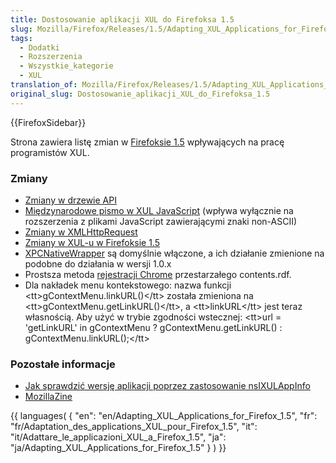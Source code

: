 ```yaml
---
title: Dostosowanie aplikacji XUL do Firefoksa 1.5
slug: Mozilla/Firefox/Releases/1.5/Adapting_XUL_Applications_for_Firefox_1.5
tags:
  - Dodatki
  - Rozszerzenia
  - Wszystkie_kategorie
  - XUL
translation_of: Mozilla/Firefox/Releases/1.5/Adapting_XUL_Applications_for_Firefox_1.5
original_slug: Dostosowanie_aplikacji_XUL_do_Firefoksa_1.5
---
```

{{FirefoxSidebar}}

Strona zawiera listę zmian w [Firefoksie 1.5](pl/Firefox_1.5) wpływających na pracę programistów XUL.

### Zmiany

- [Zmiany w drzewie API](pl/Zmiany_w_drzewie_API)
- [Międzynarodowe pismo w XUL JavaScript](pl/Mi%c4%99dzynarodowe_pismo_w_XUL_JavaScript) (wpływa wyłącznie na rozszerzenia z plikami JavaScript zawierającymi znaki non-ASCII)
- [Zmiany w XMLHttpRequest](pl/Zmiany_XMLHttpRequest_dla_Gecko_1.8)
- [Zmiany w XUL-u w Firefoksie 1.5](pl/Zmiany_w_XUL-u_w_Firefoksie_1.5)
- [XPCNativeWrapper](pl/XPCNativeWrapper) są domyślnie włączone, a ich działanie zmienione na podobne do działania w wersji 1.0.x
- Prostsza metoda [rejestracji Chrome](pl/Rejestracja_Chrome) przestarzałego contents.rdf.
- Dla nakładek menu kontekstowego: nazwa funkcji \<tt>gContextMenu.linkURL()\</tt> została zmieniona na \<tt>gContextMenu.getLinkURL()\</tt>, a \<tt>linkURL\</tt> jest teraz własnością. Aby użyć w trybie zgodności wstecznej:
  \<tt>url = 'getLinkURL' in gContextMenu ? gContextMenu.getLinkURL() : gContextMenu.linkURL();\</tt>

### Pozostałe informacje

- [Jak sprawdzić wersję aplikacji poprzez zastosowanie nsIXULAppInfo](pl/Zastosowanie_nsIXULAppInfo)
- [MozillaZine](http://kb.mozillazine.org/Dev_:_Extensions_:_Cross-Version_Compatibility_Techniques)

{{ languages( { "en": "en/Adapting_XUL_Applications_for_Firefox\_1.5", "fr": "fr/Adaptation_des_applications_XUL_pour_Firefox\_1.5", "it": "it/Adattare_le_applicazioni_XUL_a_Firefox\_1.5", "ja": "ja/Adapting_XUL_Applications_for_Firefox\_1.5" } ) }}
